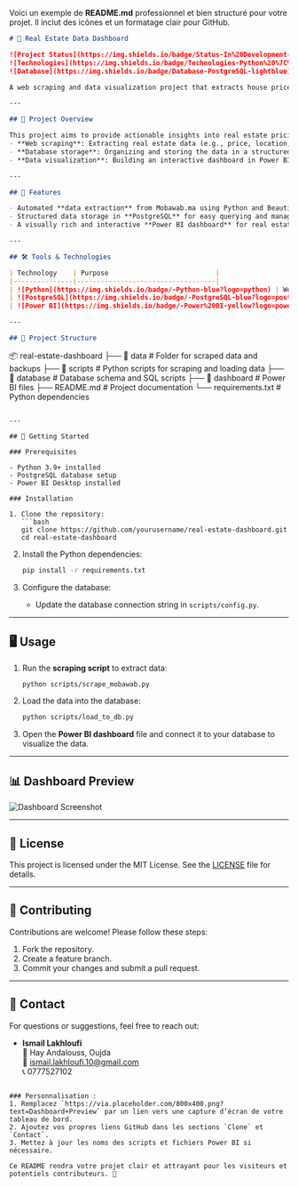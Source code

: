Voici un exemple de **README.md** professionnel et bien structuré pour votre projet. Il inclut des icônes et un formatage clair pour GitHub.

```markdown
# 🏡 Real Estate Data Dashboard

![Project Status](https://img.shields.io/badge/Status-In%20Development-orange)
![Technologies](https://img.shields.io/badge/Technologies-Python%20%7C%20Power%20BI-blue)
![Database](https://img.shields.io/badge/Database-PostgreSQL-lightblue)

A web scraping and data visualization project that extracts house prices from [Mobawab.ma](https://www.mobawab.ma/), stores the data in a database, and creates an interactive dashboard using Power BI.

---

## 🌟 Project Overview

This project aims to provide actionable insights into real estate pricing trends by leveraging:
- **Web scraping**: Extracting real estate data (e.g., price, location, type, etc.) from Mobawab.ma.
- **Database storage**: Organizing and storing the data in a structured relational database.
- **Data visualization**: Building an interactive dashboard in Power BI for analysis and reporting.

---

## 🔧 Features

- Automated **data extraction** from Mobawab.ma using Python and BeautifulSoup.
- Structured data storage in **PostgreSQL** for easy querying and management.
- A visually rich and interactive **Power BI dashboard** for real estate trends.

---

## 🛠️ Tools & Technologies

| Technology    | Purpose                           |
|---------------|-----------------------------------|
| ![Python](https://img.shields.io/badge/-Python-blue?logo=python) | Web scraping with BeautifulSoup and Requests |
| ![PostgreSQL](https://img.shields.io/badge/-PostgreSQL-blue?logo=postgresql) | Database for storing extracted data          |
| ![Power BI](https://img.shields.io/badge/-Power%20BI-yellow?logo=power-bi) | Dashboard for data visualization             |

---

## 📂 Project Structure

```
📦 real-estate-dashboard
├── 📂 data            # Folder for scraped data and backups
├── 📂 scripts         # Python scripts for scraping and loading data
├── 📂 database        # Database schema and SQL scripts
├── 📂 dashboard       # Power BI files
├── README.md          # Project documentation
└── requirements.txt   # Python dependencies
```

---

## 🚀 Getting Started

### Prerequisites

- Python 3.9+ installed
- PostgreSQL database setup
- Power BI Desktop installed

### Installation

1. Clone the repository:
   ```bash
   git clone https://github.com/yourusername/real-estate-dashboard.git
   cd real-estate-dashboard
   ```

2. Install the Python dependencies:
   ```bash
   pip install -r requirements.txt
   ```

3. Configure the database:
   - Update the database connection string in `scripts/config.py`.

---

## 🖥️ Usage

1. Run the **scraping script** to extract data:
   ```bash
   python scripts/scrape_mobawab.py
   ```

2. Load the data into the database:
   ```bash
   python scripts/load_to_db.py
   ```

3. Open the **Power BI dashboard** file and connect it to your database to visualize the data.

---

## 📊 Dashboard Preview

![Dashboard Screenshot](https://via.placeholder.com/800x400.png?text=Dashboard+Preview)

---

## 📝 License

This project is licensed under the MIT License. See the [LICENSE](LICENSE) file for details.

---

## 🤝 Contributing

Contributions are welcome! Please follow these steps:
1. Fork the repository.
2. Create a feature branch.
3. Commit your changes and submit a pull request.

---

## 📧 Contact

For questions or suggestions, feel free to reach out:

- **Ismail Lakhloufi**  
  📍 Hay Andalouss, Oujda  
  📧 ismail.lakhloufi.10@gmail.com  
  📞 0777527102
```

### Personnalisation :
1. Remplacez `https://via.placeholder.com/800x400.png?text=Dashboard+Preview` par un lien vers une capture d’écran de votre tableau de bord.
2. Ajoutez vos propres liens GitHub dans les sections `Clone` et `Contact`.
3. Mettez à jour les noms des scripts et fichiers Power BI si nécessaire.

Ce README rendra votre projet clair et attrayant pour les visiteurs et potentiels contributeurs. 🎉
